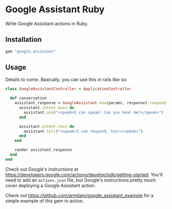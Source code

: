 # Google Assistant Ruby

Write Google Assistant actions in Ruby.

## Installation

```rb
gem "google_assistant"
```

## Usage

Details to come. Basically, you can use this in rails like so:

```rb
class GoogleAssistantController < ApplicationController

  def conversation
    assistant_response = GoogleAssistant.new(params, response).respond_to do |assistant|
      assistant.intent.main do
        assistant.ask("<speak>I can speak! Can you hear me?</speak>")
      end

      assistant.intent.text do
        assistant.tell("<speak>I can respond, too!</speak>")
      end
    end

    render assistant_response
  end
end
```

Check out Google's instructions at https://developers.google.com/actions/develop/sdk/getting-started. You'll need to add an `actions.json` file, but Google's instructions pretty much cover deploying a Google Assistant action.

Check out https://github.com/armilam/google_assistant_example for a simple example of this gem in action.
